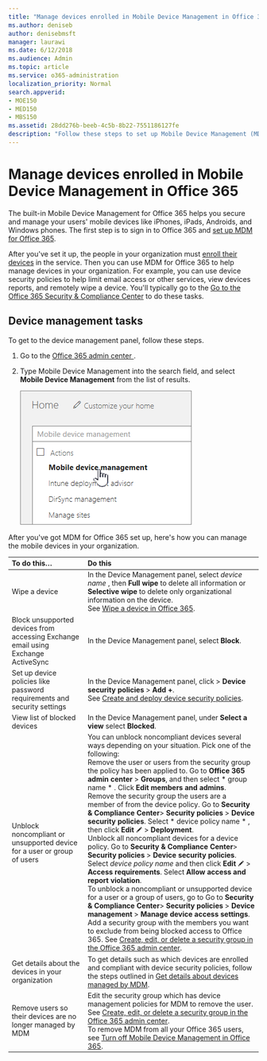 ```yaml
---
title: "Manage devices enrolled in Mobile Device Management in Office 365"
ms.author: deniseb
author: denisebmsft
manager: laurawi
ms.date: 6/12/2018
ms.audience: Admin
ms.topic: article
ms.service: o365-administration
localization_priority: Normal
search.appverid:
- MOE150
- MED150
- MBS150
ms.assetid: 28dd276b-beeb-4c5b-8b22-7551186127fe
description: "Follow these steps to set up Mobile Device Management (MDM) in Office 365."
---
```


# Manage devices enrolled in Mobile Device Management in Office 365

The built-in Mobile Device Management for Office 365 helps you secure and manage your users' mobile devices like iPhones, iPads, Androids, and Windows phones. The first step is to sign in to Office 365 and [set up MDM for Office 365](set-up-mobile-device-management.md). 
  
After you've set it up, the people in your organization must [enroll their devices](enroll-your-mobile-device.md) in the service. Then you can use MDM for Office 365 to help manage devices in your organization. For example, you can use device security policies to help limit email access or other services, view devices reports, and remotely wipe a device. You'll typically go to the [Go to the Office 365 Security &amp; Compliance Center](https://support.office.com/article/7e696a40-b86b-4a20-afcc-559218b7b1b8) to do these tasks. 
  
## Device management tasks

To get to the device management panel, follow these steps. 
  
1. Go to the [ Office 365 admin center ](about-the-admin-center.md).
    
2. Type Mobile Device Management into the search field, and select **Mobile Device Management** from the list of results. 
    
    ![Type Mobile Device Manager into the O365 search field](media/e2e2f1c0-e543-431a-959b-e26c2ba328a7.png)
  
After you've got MDM for Office 365 set up, here's how you can manage the mobile devices in your organization. 
  
|**To do this…**|**Do this**|
|:-----|:-----|
|Wipe a device  <br/> |In the Device Management panel, select  *device name*  , then **Full wipe** to delete all information or **Selective wipe** to delete only organizational information on the device.  <br/> See [Wipe a device in Office 365](wipe-a-mobile-device.md).  <br/> |
|Block unsupported devices from accessing Exchange email using Exchange ActiveSync  <br/> |In the Device Management panel, select **Block**.  <br/> |
|Set up device policies like password requirements and security settings  <br/> |In the Device Management panel, click \> **Device security policies** \> **Add +**.  <br/> See [Create and deploy device security policies](create-device-security-policies.md).  <br/> |
|View list of blocked devices  <br/> |In the Device Management panel, under **Select a view** select **Blocked**.  <br/> ||
|Unblock noncompliant or unsupported device for a user or group of users  <br/> | You can unblock noncompliant devices several ways depending on your situation. Pick one of the following:  <br/>  Remove the user or users from the security group the policy has been applied to. Go to **Office 365 admin center** \> **Groups**, and then select  * group name *  . Click **Edit members and admins**.  <br/>  Remove the security group the users are a member of from the device policy. Go to **Security &amp; Compliance Center**\> **Security policies** \> **Device security policies**. Select  * device policy name *  , then click **Edit** ![Edit icon](media/O365_MDM_CreatePolicy_EditIcon.gif) \> **Deployment**.  <br/>  Unblock all noncompliant devices for a device policy. Go to **Security &amp; Compliance Center**\> **Security policies** \> **Device security policies**. Select  *device policy name*  and then click **Edit** ![Edit icon](media/O365_MDM_CreatePolicy_EditIcon.gif) \> **Access requirements**. Select **Allow access and report violation**.  <br/>  To unblock a noncompliant or unsupported device for a user or a group of users, go to Go to **Security &amp; Compliance Center**\> **Security policies** \> **Device management** \> **Manage device access settings**. Add a security group with the members you want to exclude from being blocked access to Office 365. See [Create, edit, or delete a security group in the Office 365 admin center](https://support.office.com/article/55c96b32-e086-4c9e-948b-a018b44510cb).  <br/> |
|Get details about the devices in your organization  <br/> |To get details such as which devices are enrolled and compliant with device security policies, follow the steps outlined in [Get details about devices managed by MDM](get-details-about-mdm-managed-devices.md).  <br/> |
|Remove users so their devices are no longer managed by MDM  <br/> |Edit the security group which has device management policies for MDM to remove the user. See [Create, edit, or delete a security group in the Office 365 admin center](https://support.office.com/article/55c96b32-e086-4c9e-948b-a018b44510cb).  <br/> To remove MDM from all your Office 365 users, see [Turn off Mobile Device Management in Office 365](turn-off-mdm.md).  <br/> |
   

